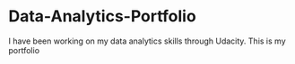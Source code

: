 # Data-Analytics-Portfolio
I have been working on my data analytics skills through Udacity. This is my portfolio
